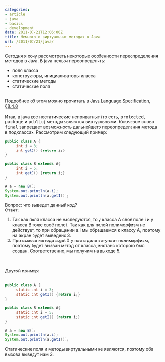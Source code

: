 ```yaml
---
categories:
- article
- java
- basics
- development
date: 2011-07-21T12:06:00Z
title: Немного о виртуальных методах в Java
url: /2011/07/21/java/
---
```


Сегодня я хочу рассмотреть некоторые особенности переопределения методов в Java.  В java нельзя переопределить:   <br />
<ul><li>поля класса</li>
<li>конструкторы, инициализаторы класса</li>
<li>статические методы</li>
<li>статические поля</li>
</ul><br />
Подробнее об этом можно прочитать в <a href="http://java.sun.com/docs/books/jls/third_edition/html/classes.html#228745">Java Language Specification, §8.4.8</a><br />
<br />
Итак, в java все нестатические неприватные (то есть, <tt>protected</tt>, <tt>package</tt> и <tt>public</tt>) методы являются виртуальными. Ключевое слово <tt>final</tt> запрещает возможность дальнейшего переопределения метода в подклассах.  Рассмотрим следующий пример:  

```java
public class A {
     int i = 3;
     int getI() {return i;}
}

public class B extends A{
     int i = 5;
     int getI() {return i;}
}

A a = new B();
System.out.println(a.i);
System.out.println(a.getI());

```

Вопрос: что выведет данный код?<br />
Ответ: <br />
1. Так как поля класса не наследуются, то у класса A своё поле i и у класса B тоже своё поле i. Так как для полей полиморфизм не действует, то при обращении a.i мы обращаемся к классу A, поэтому на экран будет выведено 3.<br />
2. При вызове метода a.getI() у нас в дело вступает полиморфизм, поэтому будет вызван метод от класса, инстанс которого был создан. Соответственно, мы получим на выходе 5.<br />
<br />
<br />
Другой пример:<br />
<br />

```java
public class A {
     static int i = 3;
     static int getI() {return i;} 
}

public class B extends A{
     static int i = 5;
     static int getI() {return i;}
}

A a = new B();
System.out.println(a.i);
System.out.println(a.getI());

```

Статические поля и методы виртуальными не являются, поэтому оба вызова выведут нам 3.
